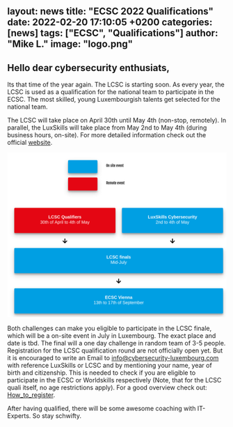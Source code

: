 layout: news
title:  "ECSC 2022 Qualifications"
date:   2022-02-20 17:10:05 +0200
categories: [news]
tags: ["ECSC", "Qualifications"]
author: "Mike L."
image: "logo.png"
---

## Hello dear cybersecurity enthusiats, 
Its that time of the year again. The LCSC is starting soon.
As every year, the LCSC is used as a qualification for the national team to participate in the ECSC. 
The most skilled, young Luxembourgish talents get selected for the national team.
                
The LCSC will take place on April 30th until May 4th (non-stop, remotely).
In parallel, the LuxSkills will take place from May 2nd to May 4th (during business hours, on-site).
For more detailed information check out the official [website](https://cybersecurity.lu/challenge). 

<img src="proc.png" alt="how to qualify" />



Both challenges can make you eligible to participate in the LCSC finale, which will be a on-site event in July in Luxembourg. 
The exact place and date is tbd. The final will a one day challenge in random team of 3-5 people.
Registration for the LCSC qualification round are not officially open yet. But it is encouraged to write an Email to  info@cybersecurity-luxembourg.com with reference LuxSkills or LCSC and by mentioning your name, year of birth and citizenship.
This is needed to check if you are eligible to participate in the ECSC or Worldskills respectively (Note, that for the LCSC quali itself, no age restrictions apply).
For a good overview check out: <a href="https://cybersecurity.lu/challenge?tab=How_to_register">How_to_register</a>.

After having qualified, there will be some awesome coaching with IT-Experts. So stay schwifty.